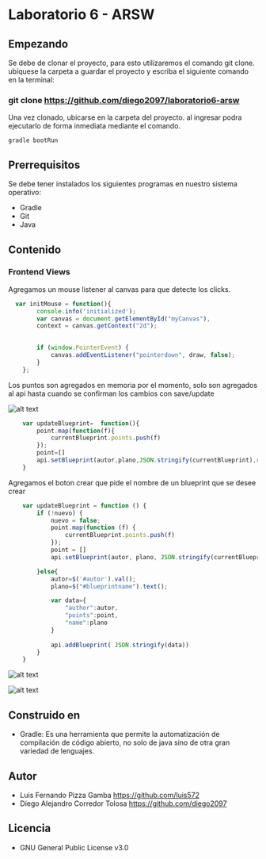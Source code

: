 # Laboratorio 6 - ARSW
## Empezando
Se debe de clonar el proyecto, para esto utilizaremos el comando git clone. ubíquese la carpeta a guardar el proyecto y escriba el siguiente comando en la terminal:
 
 ### git clone https://github.com/diego2097/laboratorio6-arsw
Una vez clonado, ubicarse en la carpeta del proyecto. al ingresar podra ejecutarlo de forma inmediata mediante el comando. 
```
gradle bootRun
```
## Prerrequisitos
Se debe tener instalados los siguientes programas en nuestro sistema operativo: 
- Gradle 
- Git
- Java
## Contenido 
### Frontend Views

Agregamos un mouse listener al canvas para que detecte los clicks. 

```javascript
  var initMouse = function(){
		console.info('initialized');
		var canvas = document.getElementById("myCanvas"), 
		context = canvas.getContext("2d");
		

		if (window.PointerEvent) { 
			canvas.addEventListener("pointerdown", draw, false);
		}
	};	
```

Los puntos son agregados en memoria por el momento, solo son agregados al api hasta cuando se confirman 
los cambios con save/update

![alt text](https://github.com/luis572/ARSW-lab5/blob/master/img/puntos.PNG "puntos")

```javascript
	var updateBlueprint=  function(){
		point.map(function(f){
			currentBlueprint.points.push(f)
		});
		point=[]
		api.setBlueprint(autor,plano,JSON.stringify(currentBlueprint),run)
	}
```

Agregamos el boton crear que pide el nombre de un blueprint que se desee crear 
```javascript
	var updateBlueprint = function () {
		if (!nuevo) {
			nuevo = false;
			point.map(function (f) {
				currentBlueprint.points.push(f)
			});
			point = []
			api.setBlueprint(autor, plano, JSON.stringify(currentBlueprint), run)

		}else{
			autor=$('#autor').val();
			plano=$("#blueprintname").text();

			var data={
				"author":autor,
				"points":point,
				"name":plano
			}
			
			api.addBlueprint( JSON.stringify(data))
		}
	}
```
![alt text](https://github.com/luis572/ARSW-lab5/blob/master/img/agregarBlueprint.PNG "agregar")

![alt text](https://github.com/luis572/ARSW-lab5/blob/master/img/newBlueprint.PNG "newBlueprint")





## Construido en
- Gradle: Es una herramienta que permite la automatización de compilación de código abierto, no solo de java sino de otra gran variedad de lenguajes.

## Autor  
- Luis Fernando Pizza Gamba https://github.com/luis572
- Diego Alejandro Corredor Tolosa https://github.com/diego2097


## Licencia 
- GNU General Public License v3.0

